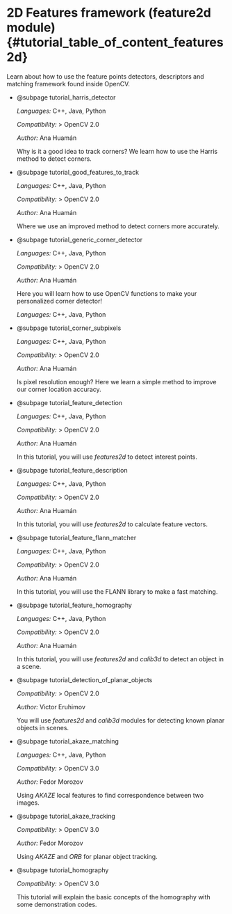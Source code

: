 2D Features framework (feature2d module) {#tutorial_table_of_content_features2d}
=========================================

Learn about how to use the feature points detectors, descriptors and matching framework found inside
OpenCV.

-   @subpage tutorial_harris_detector

    *Languages:* C++, Java, Python

    *Compatibility:* \> OpenCV 2.0

    *Author:* Ana Huamán

    Why is it a good idea to track corners? We learn how to use the Harris method to detect
    corners.

-   @subpage tutorial_good_features_to_track

    *Languages:* C++, Java, Python

    *Compatibility:* \> OpenCV 2.0

    *Author:* Ana Huamán

    Where we use an improved method to detect corners more accurately.

-   @subpage tutorial_generic_corner_detector

    *Languages:* C++, Java, Python

    *Compatibility:* \> OpenCV 2.0

    *Author:* Ana Huamán

    Here you will learn how to use OpenCV functions to make your personalized corner detector!

    *Languages:* C++, Java, Python

-   @subpage tutorial_corner_subpixels

    *Languages:* C++, Java, Python

    *Compatibility:* \> OpenCV 2.0

    *Author:* Ana Huamán

    Is pixel resolution enough? Here we learn a simple method to improve our corner location accuracy.

-   @subpage tutorial_feature_detection

    *Languages:* C++, Java, Python

    *Compatibility:* \> OpenCV 2.0

    *Author:* Ana Huamán

    In this tutorial, you will use *features2d* to detect interest points.

-   @subpage tutorial_feature_description

    *Languages:* C++, Java, Python

    *Compatibility:* \> OpenCV 2.0

    *Author:* Ana Huamán

    In this tutorial, you will use *features2d* to calculate feature vectors.

-   @subpage tutorial_feature_flann_matcher

    *Languages:* C++, Java, Python

    *Compatibility:* \> OpenCV 2.0

    *Author:* Ana Huamán

    In this tutorial, you will use the FLANN library to make a fast matching.

-   @subpage tutorial_feature_homography

    *Languages:* C++, Java, Python

    *Compatibility:* \> OpenCV 2.0

    *Author:* Ana Huamán

    In this tutorial, you will use *features2d* and *calib3d* to detect an object in a scene.

-   @subpage tutorial_detection_of_planar_objects

    *Compatibility:* \> OpenCV 2.0

    *Author:* Victor Eruhimov

    You will use *features2d* and *calib3d* modules for detecting known planar objects in
    scenes.

-   @subpage tutorial_akaze_matching

    *Languages:* C++, Java, Python

    *Compatibility:* \> OpenCV 3.0

    *Author:* Fedor Morozov

    Using *AKAZE* local features to find correspondence between two images.

-   @subpage tutorial_akaze_tracking

    *Compatibility:* \> OpenCV 3.0

    *Author:* Fedor Morozov

    Using *AKAZE* and *ORB* for planar object tracking.

-   @subpage tutorial_homography

    *Compatibility:* \> OpenCV 3.0

    This tutorial will explain the basic concepts of the homography with some
    demonstration codes.

